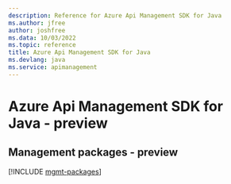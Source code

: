 ```yaml
---
description: Reference for Azure Api Management SDK for Java
ms.author: jfree
author: joshfree
ms.data: 10/03/2022
ms.topic: reference
title: Azure Api Management SDK for Java
ms.devlang: java
ms.service: apimanagement
---
```

# Azure Api Management SDK for Java - preview

## Management packages - preview
[!INCLUDE [mgmt-packages](api-management-mgmt-index.md)]